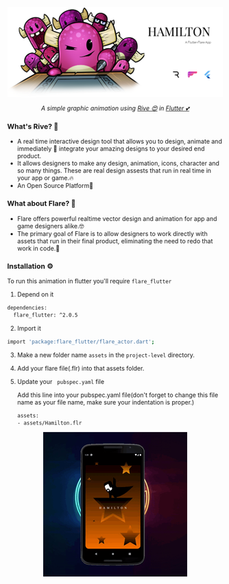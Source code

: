 
<p align="center">
  <a href="https://github.com/Singh-Shivani/Hamilton_Flare">
    <img src="images/final grroup.png" alt="Logo" style="width:500"> 
  </a>
</p>

<p align ="center"> 
<i>A simple graphic animation using <a href="https://rive.app/">Rive 😍</a>  in <a href="https://flutter.dev/">Flutter 💕</a> </i>
<br>

### What's Rive? 🤔

  - A real time interactive design tool that allows you to design, animate and immediately 🤩 integrate your amazing designs to your desired end product.
  - It allows designers to make any design, animation, icons, character and so many things. These are real design assests that run in real time in your app or game.🔥
  - An Open Source Platform🖤
  
  
### What about Flare? 👀

  - Flare offers powerful realtime vector design and animation for app and game designers alike.🤓
  - The primary goal of Flare is to allow designers to work directly with assets that run in their final product, eliminating the need to redo that work in code.🦾
  
  
### Installation ⚙️
 To run this animation in flutter you'll require ```flare_flutter```
   1. Depend on it
   ```sh
   dependencies:
     flare_flutter: ^2.0.5
```
  
  2. Import it
  ```sh
  import 'package:flare_flutter/flare_actor.dart';
``` 

  3. Make a new folder name ```assets``` in the  ```project-level``` directory.
  
  
  4. Add your flare file(.flr) into that assets folder.

  
  5. Update your ``` pubspec.yaml``` file
  
     Add this line into your pubspec.yaml file(don't forget to change this file name as your file name, make sure your indentation is proper.)
     ```sh
     assets:
     - assets/Hamilton.flr
     ```
  
    

  <p align="center">
    <img src="images/ezgif.com-crop.gif" alt="Logo" style="width:700"> 
</p>
